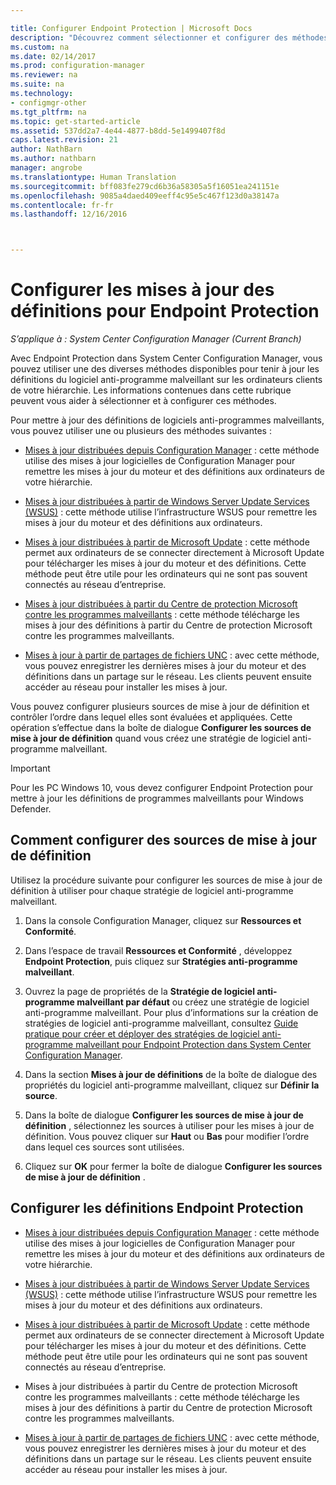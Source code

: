 ```yaml
---

title: Configurer Endpoint Protection | Microsoft Docs
description: "Découvrez comment sélectionner et configurer des méthodes avec Endpoint Protection dans System Center Configuration Manager pour tenir à jour les définitions du logiciel anti-programme malveillant sur les ordinateurs clients."
ms.custom: na
ms.date: 02/14/2017
ms.prod: configuration-manager
ms.reviewer: na
ms.suite: na
ms.technology:
- configmgr-other
ms.tgt_pltfrm: na
ms.topic: get-started-article
ms.assetid: 537dd2a7-4e44-4877-b8dd-5e1499407f8d
caps.latest.revision: 21
author: NathBarn
ms.author: nathbarn
manager: angrobe
ms.translationtype: Human Translation
ms.sourcegitcommit: bff083fe279cd6b36a58305a5f16051ea241151e
ms.openlocfilehash: 9085a4daed409eeff4c95e5c467f123d0a38147a
ms.contentlocale: fr-fr
ms.lasthandoff: 12/16/2016



---
```


#  <a name="configure-definition-updates-for-endpoint-protection"></a>Configurer les mises à jour des définitions pour Endpoint Protection  

*S’applique à : System Center Configuration Manager (Current Branch)*

 Avec Endpoint Protection dans System Center Configuration Manager, vous pouvez utiliser une des diverses méthodes disponibles pour tenir à jour les définitions du logiciel anti-programme malveillant sur les ordinateurs clients de votre hiérarchie. Les informations contenues dans cette rubrique peuvent vous aider à sélectionner et à configurer ces méthodes.

 Pour mettre à jour des définitions de logiciels anti-programmes malveillants, vous pouvez utiliser une ou plusieurs des méthodes suivantes :

-   [Mises à jour distribuées depuis Configuration Manager](endpoint-definitions-configmgr.md) : cette méthode utilise des mises à jour logicielles de Configuration Manager pour remettre les mises à jour du moteur et des définitions aux ordinateurs de votre hiérarchie.

-   [Mises à jour distribuées à partir de Windows Server Update Services (WSUS)](endpoint-definitions-wsus.md) : cette méthode utilise l’infrastructure WSUS pour remettre les mises à jour du moteur et des définitions aux ordinateurs.

-   [Mises à jour distribuées à partir de Microsoft Update](endpoint-definitions-microsoft-updates.md) : cette méthode permet aux ordinateurs de se connecter directement à Microsoft Update pour télécharger les mises à jour du moteur et des définitions. Cette méthode peut être utile pour les ordinateurs qui ne sont pas souvent connectés au réseau d’entreprise.

-   [Mises à jour distribuées à partir du Centre de protection Microsoft contre les programmes malveillants](endpoint-definitions-protection-center.md) : cette méthode télécharge les mises à jour des définitions à partir du Centre de protection Microsoft contre les programmes malveillants.

-   [Mises à jour à partir de partages de fichiers UNC](endpoint-definitions-network.md) : avec cette méthode, vous pouvez enregistrer les dernières mises à jour du moteur et des définitions dans un partage sur le réseau. Les clients peuvent ensuite accéder au réseau pour installer les mises à jour.

 Vous pouvez configurer plusieurs sources de mise à jour de définition et contrôler l’ordre dans lequel elles sont évaluées et appliquées. Cette opération s’effectue dans la boîte de dialogue **Configurer les sources de mise à jour de définition** quand vous créez une stratégie de logiciel anti-programme malveillant.

> [!IMPORTANT]
>  Pour les PC Windows 10, vous devez configurer Endpoint Protection pour mettre à jour les définitions de programmes malveillants pour Windows Defender.

## <a name="how-to-configure-definition-update-sources"></a>Comment configurer des sources de mise à jour de définition
 Utilisez la procédure suivante pour configurer les sources de mise à jour de définition à utiliser pour chaque stratégie de logiciel anti-programme malveillant.

1.  Dans la console Configuration Manager, cliquez sur **Ressources et Conformité**.

2.  Dans l’espace de travail **Ressources et Conformité** , développez **Endpoint Protection**, puis cliquez sur **Stratégies anti-programme malveillant**.

3.  Ouvrez la page de propriétés de la **Stratégie de logiciel anti-programme malveillant par défaut** ou créez une stratégie de logiciel anti-programme malveillant. Pour plus d’informations sur la création de stratégies de logiciel anti-programme malveillant, consultez [Guide pratique pour créer et déployer des stratégies de logiciel anti-programme malveillant pour Endpoint Protection dans System Center Configuration Manager](endpoint-antimalware-policies.md).

4.  Dans la section **Mises à jour de définitions** de la boîte de dialogue des propriétés du logiciel anti-programme malveillant, cliquez sur **Définir la source**.

5.  Dans la boîte de dialogue **Configurer les sources de mise à jour de définition** , sélectionnez les sources à utiliser pour les mises à jour de définition. Vous pouvez cliquer sur **Haut** ou **Bas** pour modifier l’ordre dans lequel ces sources sont utilisées.

6.  Cliquez sur **OK** pour fermer la boîte de dialogue **Configurer les sources de mise à jour de définition** .

## <a name="configure-endpoint-protection-definitions"></a>Configurer les définitions Endpoint Protection

-   [Mises à jour distribuées depuis Configuration Manager](endpoint-definitions-configmgr.md) : cette méthode utilise des mises à jour logicielles de Configuration Manager pour remettre les mises à jour du moteur et des définitions aux ordinateurs de votre hiérarchie.

-   [Mises à jour distribuées à partir de Windows Server Update Services (WSUS)](endpoint-definitions-wsus.md) : cette méthode utilise l’infrastructure WSUS pour remettre les mises à jour du moteur et des définitions aux ordinateurs.

-   [Mises à jour distribuées à partir de Microsoft Update](endpoint-definitions-microsoft-updates.md) : cette méthode permet aux ordinateurs de se connecter directement à Microsoft Update pour télécharger les mises à jour du moteur et des définitions. Cette méthode peut être utile pour les ordinateurs qui ne sont pas souvent connectés au réseau d’entreprise.

-   Mises à jour distribuées à partir du Centre de protection Microsoft contre les programmes malveillants : cette méthode télécharge les mises à jour des définitions à partir du Centre de protection Microsoft contre les programmes malveillants.

-   [Mises à jour à partir de partages de fichiers UNC](endpoint-definitions-network.md) : avec cette méthode, vous pouvez enregistrer les dernières mises à jour du moteur et des définitions dans un partage sur le réseau. Les clients peuvent ensuite accéder au réseau pour installer les mises à jour.


